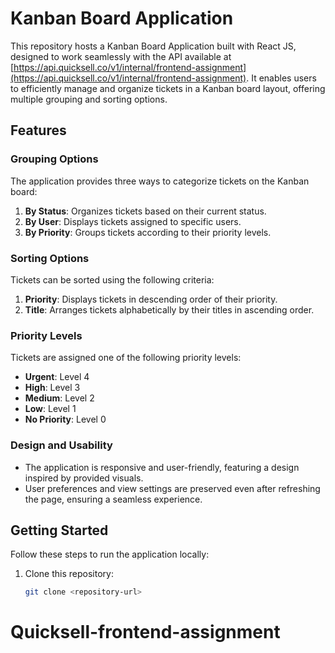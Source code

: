 # Kanban Board Application

This repository hosts a Kanban Board Application built with React JS, designed to work seamlessly with the API available at [https://api.quicksell.co/v1/internal/frontend-assignment](https://api.quicksell.co/v1/internal/frontend-assignment). It enables users to efficiently manage and organize tickets in a Kanban board layout, offering multiple grouping and sorting options.

## Features

### Grouping Options

The application provides three ways to categorize tickets on the Kanban board:

1. **By Status**: Organizes tickets based on their current status.
2. **By User**: Displays tickets assigned to specific users.
3. **By Priority**: Groups tickets according to their priority levels.

### Sorting Options

Tickets can be sorted using the following criteria:

1. **Priority**: Displays tickets in descending order of their priority.
2. **Title**: Arranges tickets alphabetically by their titles in ascending order.

### Priority Levels

Tickets are assigned one of the following priority levels:

- **Urgent**: Level 4
- **High**: Level 3
- **Medium**: Level 2
- **Low**: Level 1
- **No Priority**: Level 0

### Design and Usability

- The application is responsive and user-friendly, featuring a design inspired by provided visuals.
- User preferences and view settings are preserved even after refreshing the page, ensuring a seamless experience.

## Getting Started

Follow these steps to run the application locally:

1. Clone this repository:

   ```bash
   git clone <repository-url>
# Quicksell-frontend-assignment
